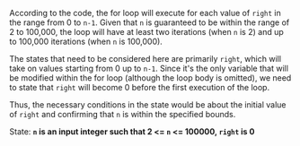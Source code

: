 According to the code, the for loop will execute for each value of `right` in the range from 0 to `n-1`. Given that `n` is guaranteed to be within the range of 2 to 100,000, the loop will have at least two iterations (when `n` is 2) and up to 100,000 iterations (when `n` is 100,000). 

The states that need to be considered here are primarily `right`, which will take on values starting from 0 up to `n-1`. Since it's the only variable that will be modified within the for loop (although the loop body is omitted), we need to state that `right` will become 0 before the first execution of the loop. 

Thus, the necessary conditions in the state would be about the initial value of `right` and confirming that `n` is within the specified bounds. 

State: **`n` is an input integer such that 2 <= `n` <= 100000, `right` is 0**